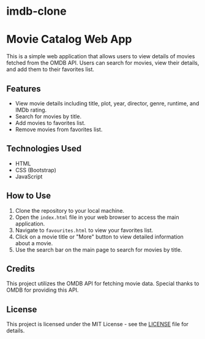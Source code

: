 # imdb-clone
# Movie Catalog Web App

This is a simple web application that allows users to view details of movies fetched from the OMDB API. Users can search for movies, view their details, and add them to their favorites list.

## Features

- View movie details including title, plot, year, director, genre, runtime, and IMDb rating.
- Search for movies by title.
- Add movies to favorites list.
- Remove movies from favorites list.

## Technologies Used

- HTML
- CSS (Bootstrap)
- JavaScript

## How to Use

1. Clone the repository to your local machine.
2. Open the `index.html` file in your web browser to access the main application.
3. Navigate to `favourites.html` to view your favorites list.
4. Click on a movie title or "More" button to view detailed information about a movie.
5. Use the search bar on the main page to search for movies by title.

## Credits

This project utilizes the OMDB API for fetching movie data. Special thanks to OMDB for providing this API.

## License

This project is licensed under the MIT License - see the [LICENSE](LICENSE) file for details.
